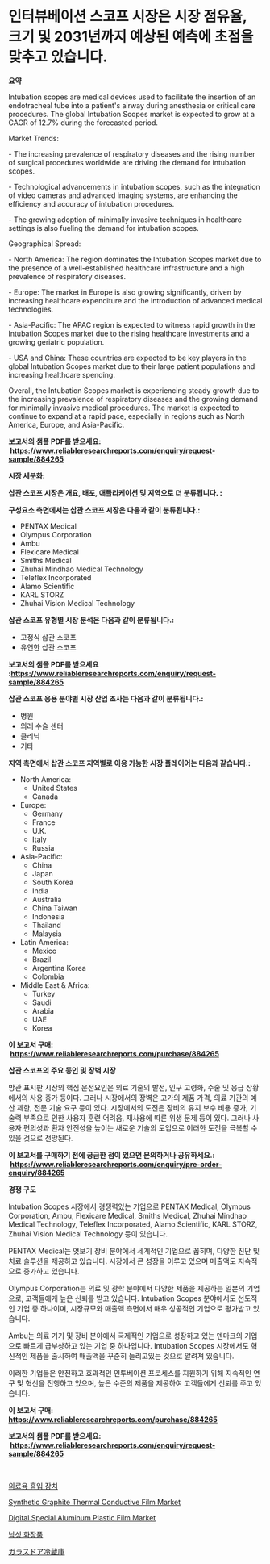 <p><h1>인터뷰베이션 스코프 시장은 시장 점유율, 크기 및 2031년까지 예상된 예측에 초점을 맞추고 있습니다.</h1></p><p><strong>요약</strong></p>
<p><p>Intubation scopes are medical devices used to facilitate the insertion of an endotracheal tube into a patient's airway during anesthesia or critical care procedures. The global Intubation Scopes market is expected to grow at a CAGR of 12.7% during the forecasted period. </p><p>Market Trends:</p><p>- The increasing prevalence of respiratory diseases and the rising number of surgical procedures worldwide are driving the demand for intubation scopes.</p><p>- Technological advancements in intubation scopes, such as the integration of video cameras and advanced imaging systems, are enhancing the efficiency and accuracy of intubation procedures.</p><p>- The growing adoption of minimally invasive techniques in healthcare settings is also fueling the demand for intubation scopes.</p><p>Geographical Spread:</p><p>- North America: The region dominates the Intubation Scopes market due to the presence of a well-established healthcare infrastructure and a high prevalence of respiratory diseases.</p><p>- Europe: The market in Europe is also growing significantly, driven by increasing healthcare expenditure and the introduction of advanced medical technologies.</p><p>- Asia-Pacific: The APAC region is expected to witness rapid growth in the Intubation Scopes market due to the rising healthcare investments and a growing geriatric population.</p><p>- USA and China: These countries are expected to be key players in the global Intubation Scopes market due to their large patient populations and increasing healthcare spending.</p><p>Overall, the Intubation Scopes market is experiencing steady growth due to the increasing prevalence of respiratory diseases and the growing demand for minimally invasive medical procedures. The market is expected to continue to expand at a rapid pace, especially in regions such as North America, Europe, and Asia-Pacific.</p></p>
<p><strong>보고서의 샘플 PDF를 받으세요: &nbsp;<a href="https://www.reliableresearchreports.com/enquiry/request-sample/884265">https://www.reliableresearchreports.com/enquiry/request-sample/884265</a></strong></p>
<p><strong>시장 세분화:</strong></p>
<p><strong> 삽관 스코프 시장은 개요, 배포, 애플리케이션 및 지역으로 더 분류됩니다. :</strong></p>
<p><strong>구성요소 측면에서는 삽관 스코프 시장은 다음과 같이 분류됩니다.:</strong></p>
<p><ul><li>PENTAX Medical</li><li>Olympus Corporation</li><li>Ambu</li><li>Flexicare Medical</li><li>Smiths Medical</li><li>Zhuhai Mindhao Medical Technology</li><li>Teleflex Incorporated</li><li>Alamo Scientific</li><li>KARL STORZ</li><li>Zhuhai Vision Medical Technology</li></ul></p>
<p><strong> 삽관 스코프 유형별 시장 분석은 다음과 같이 분류됩니다.:</strong></p>
<p><ul><li>고정식 삽관 스코프</li><li>유연한 삽관 스코프</li></ul></p>
<p><strong>보고서의 샘플 PDF를 받으세요 :<a href="https://www.reliableresearchreports.com/enquiry/request-sample/884265">https://www.reliableresearchreports.com/enquiry/request-sample/884265</a></strong></p>
<p><strong> 삽관 스코프 응용 분야별 시장 산업 조사는 다음과 같이 분류됩니다.:</strong></p>
<p><ul><li>병원</li><li>외래 수술 센터</li><li>클리닉</li><li>기타</li></ul></p>
<p><strong>지역 측면에서 삽관 스코프 지역별로 이용 가능한 시장 플레이어는 다음과 같습니다.:</strong></p>
<p><ul>
    <li>
        North America:
        <ul>
            <li>United States</li>
            <li>Canada</li>
        </ul>
    </li>
    <li>
        Europe:
        <ul>
            <li>Germany</li>
            <li>France</li>
            <li>U.K.</li>
            <li>Italy</li>
            <li>Russia</li>
        </ul>
    </li>
    <li>
        Asia-Pacific:
        <ul>
            <li>China</li>
            <li>Japan</li>
            <li>South Korea</li>
            <li>India</li>
            <li>Australia</li>
            <li>China Taiwan</li>
            <li>Indonesia</li>
            <li>Thailand</li>
            <li>Malaysia</li>
        </ul>
    </li>
    <li>
        Latin America:
        <ul>
            <li>Mexico</li>
            <li>Brazil</li>
            <li>Argentina Korea</li>
            <li>Colombia</li>
        </ul>
    </li>
    <li>
        Middle East & Africa:
        <ul>
            <li>Turkey</li>
            <li>Saudi</li>
            <li>Arabia</li>
            <li>UAE</li>
            <li>Korea</li>
        </ul>
    </li>
    </ul></p>
<p><strong>이 보고서 구매: &nbsp;<a href="https://www.reliableresearchreports.com/purchase/884265">https://www.reliableresearchreports.com/purchase/884265</a></strong></p>
<p><strong>삽관 스코프의 주요 동인 및 장벽 시장</strong></p>
<p><p>방관 표시판 시장의 핵심 운전요인은 의료 기술의 발전, 인구 고령화, 수술 및 응급 상황에서의 사용 증가 등이다. 그러나 시장에서의 장벽은 고가의 제품 가격, 의료 기관의 예산 제한, 전문 기술 요구 등이 있다. 시장에서의 도전은 장비의 유지 보수 비용 증가, 기술력 부족으로 인한 사용자 훈련 어려움, 재사용에 따른 위생 문제 등이 있다. 그러나 사용자 편의성과 환자 안전성을 높이는 새로운 기술의 도입으로 이러한 도전을 극복할 수 있을 것으로 전망된다.</p></p>
<p><strong>이 보고서를 구매하기 전에 궁금한 점이 있으면 문의하거나 공유하세요.: &nbsp;<a href="https://www.reliableresearchreports.com/enquiry/pre-order-enquiry/884265">https://www.reliableresearchreports.com/enquiry/pre-order-enquiry/884265</a></strong></p>
<p><strong>경쟁 구도</strong></p>
<p><p>Intubation Scopes 시장에서 경쟁력있는 기업으로 PENTAX Medical, Olympus Corporation, Ambu, Flexicare Medical, Smiths Medical, Zhuhai Mindhao Medical Technology, Teleflex Incorporated, Alamo Scientific, KARL STORZ, Zhuhai Vision Medical Technology 등이 있습니다. </p><p>PENTAX Medical는 엿보기 장비 분야에서 세계적인 기업으로 꼽히며, 다양한 진단 및 치료 솔루션을 제공하고 있습니다. 시장에서 큰 성장을 이루고 있으며 매출액도 지속적으로 증가하고 있습니다.</p><p>Olympus Corporation는 의료 및 광학 분야에서 다양한 제품을 제공하는 일본의 기업으로, 고객들에게 높은 신뢰를 받고 있습니다. Intubation Scopes 분야에서도 선도적인 기업 중 하나이며, 시장규모와 매출액 측면에서 매우 성공적인 기업으로 평가받고 있습니다.</p><p>Ambu는 의료 기기 및 장비 분야에서 국제적인 기업으로 성장하고 있는 덴마크의 기업으로 빠르게 급부상하고 있는 기업 중 하나입니다. Intubation Scopes 시장에서도 혁신적인 제품을 출시하여 매출액을 꾸준히 늘리고있는 것으로 알려져 있습니다.</p><p>이러한 기업들은 안전하고 효과적인 인투베이션 프로세스를 지원하기 위해 지속적인 연구 및 혁신을 진행하고 있으며, 높은 수준의 제품을 제공하여 고객들에게 신뢰를 주고 있습니다.</p></p>
<p><strong>이 보고서 구매: &nbsp; <a href="https://www.reliableresearchreports.com/purchase/884265">https://www.reliableresearchreports.com/purchase/884265</a></strong></p>
<p><strong>보고서의 샘플 PDF를 받으세요: &nbsp;<a href="https://www.reliableresearchreports.com/enquiry/request-sample/884265">https://www.reliableresearchreports.com/enquiry/request-sample/884265</a></strong><strong></strong></p>
<p>&nbsp;</p>
<p><p><a href="https://github.com/vsoq0zknh59/Market-Research-Report-List-1/blob/main/42704791281.md">의료용 흡입 장치</a></p><p><a href="https://github.com/edytherolanlouisejk1miz0wig/Market-Research-Report-List-1/blob/main/synthetic-graphite-thermal-conductive-film-market.md">Synthetic Graphite Thermal Conductive Film Market</a></p><p><a href="https://github.com/RoccoManning/Market-Research-Report-List-4/blob/main/digital-special-aluminum-plastic-film-market.md">Digital Special Aluminum Plastic Film Market</a></p><p><a href="https://github.com/jntpkh496620/Market-Research-Report-List-1/blob/main/30071841280.md">남성 화장품</a></p><p><a href="https://github.com/bevdtkn4419963/Market-Research-Report-List-1/blob/main/23135531619.md">ガラスドア冷蔵庫</a></p></p>